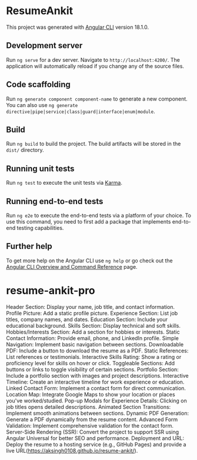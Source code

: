 # ResumeAnkit

This project was generated with [Angular CLI](https://github.com/angular/angular-cli) version 18.1.0.

## Development server

Run `ng serve` for a dev server. Navigate to `http://localhost:4200/`. The application will automatically reload if you change any of the source files.

## Code scaffolding

Run `ng generate component component-name` to generate a new component. You can also use `ng generate directive|pipe|service|class|guard|interface|enum|module`.

## Build

Run `ng build` to build the project. The build artifacts will be stored in the `dist/` directory.

## Running unit tests

Run `ng test` to execute the unit tests via [Karma](https://karma-runner.github.io).

## Running end-to-end tests

Run `ng e2e` to execute the end-to-end tests via a platform of your choice. To use this command, you need to first add a package that implements end-to-end testing capabilities.

## Further help

To get more help on the Angular CLI use `ng help` or go check out the [Angular CLI Overview and Command Reference](https://angular.dev/tools/cli) page.
# resume-ankit-pro


Header Section: Display your name, job title, and contact information.
Profile Picture: Add a static profile picture.
Experience Section: List job titles, company names, and dates.
Education Section: Include your educational background.
Skills Section: Display technical and soft skills.
Hobbies/Interests Section: Add a section for hobbies or interests.
Static Contact Information: Provide email, phone, and LinkedIn profile.
Simple Navigation: Implement basic navigation between sections.
Downloadable PDF: Include a button to download the resume as a PDF.
Static References: List references or testimonials.
Interactive Skills Rating: Show a rating or proficiency level for skills on hover or click.
Toggleable Sections: Add buttons or links to toggle visibility of certain sections.
Portfolio Section: Include a portfolio section with images and project descriptions.
Interactive Timeline: Create an interactive timeline for work experience or education.
Linked Contact Form: Implement a contact form for direct communication.
Location Map: Integrate Google Maps to show your location or places you've worked/studied.
Pop-up Modals for Experience Details: Clicking on job titles opens detailed descriptions.
Animated Section Transitions: Implement smooth animations between sections.
Dynamic PDF Generation: Generate a PDF dynamically from the resume content.
Advanced Form Validation: Implement comprehensive validation for the contact form.
Server-Side Rendering (SSR): Convert the project to support SSR using Angular Universal for better SEO and performance.
Deployment and URL: Deploy the resume to a hosting service (e.g., GitHub Pages) and provide a live URL(https://aksingh0108.github.io/resume-ankit/).
